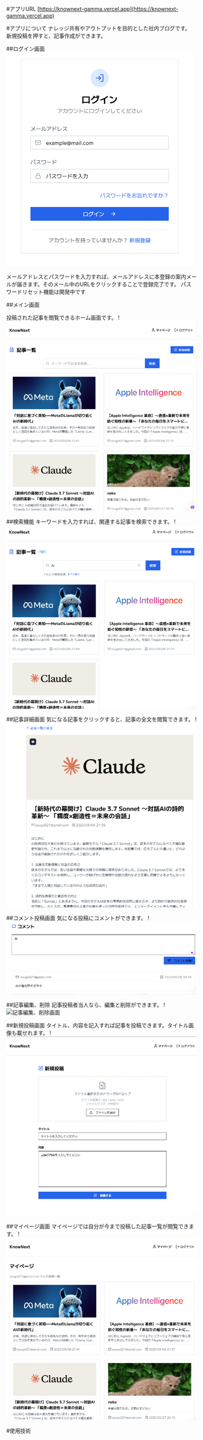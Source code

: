 #アプリURL
[https://knownext-gamma.vercel.app](https://knownext-gamma.vercel.app)

#アプリについて
ナレッジ共有やアウトプットを目的とした社内ブログです。
新規投稿を押すと、記事作成ができます。

##ログイン画面
![ログイン画面](./public/knownextLogin.png)

メールアドレスとパスワードを入力すれば、メールアドレスに本登録の案内メールが届きます。そのメール中のURLをクリックすることで登録完了です。
パスワードリセット機能は開発中です

##メイン画面

投稿された記事を閲覧できるホーム画面です。
!![メイン画面](./public/KnownextPostList.png)


##検索機能
キーワードを入力すれば、関連する記事を検索できます。
!![検索画面](./public/KnowNextSearchForm.png)

##記事詳細画面
気になる記事をクリックすると、記事の全文を閲覧できます。
!![記事詳細画面](./public/KnowNextPostDetail.png)

##コメント投稿画面
気になる投稿にコメントができます。
!![コメント画面](./public/KnowNextCommentSection.png)

##記事編集、削除
記事投稿者当人なら、編集と削除ができます。
!![記事編集、削除画面](.)

##新規投稿画面
タイトル、内容を記入すれば記事を投稿できます。タイトル画像も載せれます。
!![新規投稿画面](./public/KnowNextNew.png)

##マイページ画面
マイページでは自分が今まで投稿した記事一覧が閲覧できます。
!![マイページ画面](./public/KnowNextMyPage.png)

#使用技術
